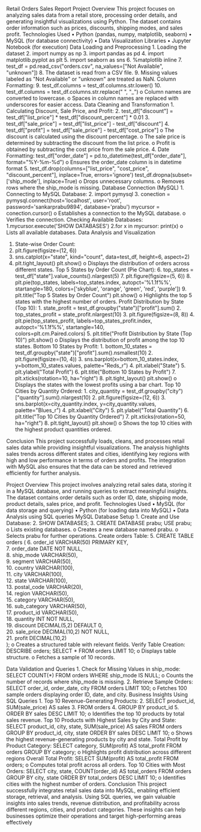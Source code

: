 Retail Orders Sales Report
Project Overview
          This project focuses on analyzing sales data from a retail store, processing order details, and generating insightful  visualizations using Python. The dataset contains order information such as prices, discounts, shipping modes, and sales profit.
Technologies Used
    •	Python (pandas, numpy, matplotlib, seaborn)
    •	MySQL (for database connectivity)
    •	Data Visualization Libraries
    •	Jupyter Notebook (for execution)
Data Loading and Preprocessing
    1.	Loading the dataset
    2.	import numpy as np
    3.	import pandas as pd
    4.	import matplotlib.pyplot as plt
    5.	import seaborn as sns
    6.	%matplotlib inline
    7.	test_df = pd.read_csv("orders.csv", na_values=["Not Available", "unknown"])
    8.  The dataset is read from a CSV file.
    9.  Missing values labeled as "Not Available" or "unknown" are treated as NaN.
Column Formatting:
    9.	test_df.columns = test_df.columns.str.lower()
    10. test_df.columns = test_df.columns.str.replace(" ", "_")
            o Column names are converted to lowercase.
            o	Spaces in column names are replaced with underscores for easier access.
Data Cleaning and Transformation
    1.	Calculating Discount, Sale Price, and Profit:
    2.	test_df["discount"] = test_df["list_price"] * test_df["discount_percent"] * 0.01
    3.	test_df["sale_price"] = test_df["list_price"] - test_df["discount"]
    4.  test_df["profit"] = test_df["sale_price"] - test_df["cost_price"]
        o	The discount is calculated using the discount percentage.
        o	The sale price is determined by subtracting the discount from the list price.
        o	Profit is obtained by subtracting the cost price from the sale price.
4.	Date Formatting:
    test_df["order_date"] = pd.to_datetime(test_df["order_date"], format="%Y-%m-%d")
        o	Ensures the order_date column is in datetime format
5.	test_df.drop(columns=["list_price", "cost_price", "discount_percent"], inplace=True, errors='ignore')
    test_df.dropna(subset=['ship_mode'], inplace=True)
        o	Drops unnecessary columns.
        o	Removes rows where the ship_mode is missing.
Database Connection (MySQL)
    1.	Connecting to MySQL Database:
    2.	import pymysql
    3.	conection = pymysql.connect(host='localhost', user='root', password='sankarprabu9894', database='prabu')
  mycursor = conection.cursor()
      o	Establishes a connection to the MySQL database.
      o	Verifies the connection.
Checking Available Databases:
   1.mycursor.execute('SHOW DATABASES')
   2.for x in mycursor:
    print(x)
      o	Lists all available databases.
Data Analysis and Visualization
  1.  State-wise Order Count:
  2.	plt.figure(figsize=(12, 6))  
  3.	sns.catplot(x="state", kind="count", data=test_df, height=6, aspect=2)
  4.	plt.tight_layout()
      plt.show()
      o	Displays the distribution of orders across different states.
Top 5 States by Order Count (Pie Chart):
    6.	top_states = test_df["state"].value_counts().nlargest(5)
    7.	plt.figure(figsize=(5, 6))
    8.	plt.pie(top_states, labels=top_states.index, autopct='%1.1f%%', startangle=180, colors=['skyblue', 'orange',    	'green', 'red', 'purple'])
    9.	plt.title("Top 5 States by Order Count")
        plt.show()
        o	Highlights the top 5 states with the highest number of orders.
Profit Distribution by State (Top 10):
    1.	state_profit = test_df.groupby("state")["profit"].sum()
    2.	top_states_profit = state_profit.nlargest(10)
    3.	plt.figure(figsize=(8, 8))
    4.	plt.pie(top_states_profit, labels=top_states_profit.index, autopct='%1.1f%%', startangle=140,   
    colors=plt.cm.Paired.colors)
    5.	plt.title("Profit Distribution by State (Top 10)")
        plt.show()
            o	Displays the distribution of profit among the top 10 states.
Bottom 10 States by Profit:
    1.	bottom_10_states = test_df.groupby("state")["profit"].sum().nsmallest(10)
    2.	plt.figure(figsize=(10, 4))
    3.	sns.barplot(x=bottom_10_states.index, y=bottom_10_states.values, palette="Reds_r")
    4.	plt.xlabel("State")
    5.	plt.ylabel("Total Profit")
    6.	plt.title("Bottom 10 States by Profit")
    7.	plt.xticks(rotation=10, ha="right")
    8.	plt.tight_layout()
        plt.show()
          o	Displays the states with the lowest profits using a bar chart.
Top 10 Cities by Quantity Ordered:
    1.	city_quantity = test_df.groupby("city")["quantity"].sum().nlargest(10)
    2.	plt.figure(figsize=(12, 6))
    3.	sns.barplot(x=city_quantity.index, y=city_quantity.values, palette="Blues_r")
    4.	plt.xlabel("City")
    5.	plt.ylabel("Total Quantity")
    6.	plt.title("Top 10 Cities by Quantity Ordered")
    7.	plt.xticks(rotation=50, ha="right")
    8.	plt.tight_layout()
        plt.show()
          o	Shows the top 10 cities with the highest product quantities ordered.

Conclusion
      This project successfully loads, cleans, and processes retail sales data while providing insightful visualizations.
      The analysis highlights sales trends across different states and cities, identifying key regions with high and low
      performance in terms of orders and profits. The integration with MySQL also ensures that the data can be stored and
      retrieved efficiently for further analysis.
 
Project Overview
      This project involves analyzing retail sales data, storing it in a MySQL database, and running queries to extract
      meaningful insights. The dataset contains order details such as order ID, date, shipping mode, product details, sales
      price, and profit.
Technologies Used
    •	MySQL (for data storage and querying)
    •	Python (for loading data into MySQL)
    •	Data Analysis using SQL queries
MySQL Database Setup
    1.	Create and Use Database:
    2.	SHOW DATABASES;
    3.	CREATE DATABASE prabu;
USE prabu;
    o	Lists existing databases.
    o	Creates a new database named prabu.
    o	Selects prabu for further operations.
Create orders Table:
5.	CREATE TABLE orders (
6.	    order_id VARCHAR(50) PRIMARY KEY,      
7.	    order_date DATE NOT NULL,              
8.	    ship_mode VARCHAR(50),                 
9.	    segment VARCHAR(50),                   
10.	    country VARCHAR(100),                  
11.	    city VARCHAR(100),                    
12.	    state VARCHAR(100),                    
13.	    postal_code VARCHAR(20),            
14.	    region VARCHAR(50),                  
15.	    category VARCHAR(50),                  
16.	    sub_category VARCHAR(50),              
17.	    product_id VARCHAR(50),               
18.	    quantity INT NOT NULL,                
19.	    discount DECIMAL(5,2) DEFAULT 0,       
20.	    sale_price DECIMAL(10,2) NOT NULL,     
21.	    profit DECIMAL(10,2)                   
);
      o	Creates a structured table with relevant fields.
Verify Table Creation:
  DESCRIBE orders;
    SELECT * FROM orders LIMIT 10;
        o	Displays table structure.
        o	Fetches a sample of 10 records.
        
Data Validation and Queries
    1.	Check for Missing Values in ship_mode:
        SELECT COUNT(*) FROM orders WHERE ship_mode IS NULL;
            o	Counts the number of records where ship_mode is missing.
    2.	Retrieve Sample Orders:
        SELECT order_id, order_date, city FROM orders LIMIT 100;
            o	Fetches 100 sample orders displaying order ID, date, and city.
Business Insights Using SQL Queries
    1.	Top 10 Revenue-Generating Products:
    2.	SELECT product_id, SUM(sale_price) AS sales
    3.	FROM orders
    4.	GROUP BY product_id
    5.	ORDER BY sales DESC
        LIMIT 10;
          o	Identifies the top 10 products by total sales revenue.
Top 10 Products with Highest Sales by City and State:
    SELECT product_id, city, state, SUM(sale_price) AS sales
	  FROM orders
	  GROUP BY product_id, city, state
	  ORDER BY sales DESC
    LIMIT 10;
        o	Shows the highest revenue-generating products by city and state.
Total Profit by Product Category:
	  SELECT category, SUM(profit) AS total_profit 
	  FROM orders 
    GROUP BY category;
        o	Highlights profit distribution across different regions
Overall Total Profit:
    SELECT SUM(profit) AS total_profit FROM orders;
        o	Computes total profit across all orders.
Top 10 Cities with Most Orders:
    SELECT city, state, COUNT(order_id) AS total_orders
    FROM orders
    GROUP BY city, state
    ORDER BY total_orders DESC
    LIMIT 10;
        o	Identifies cities with the highest number of orders.
Conclusion
        This project successfully integrates retail sales data into MySQL, enabling efficient storage, retrieval, and
        analysis. Using SQL queries, we gain valuable insights into sales trends, revenue distribution, and profitability
        across different regions, cities, and product categories. These insights can help businesses optimize their
        operations and target high-performing areas effectively

        
        
     
       
         
    


            
           
           
          
        


       




    
